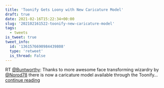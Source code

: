 ```yaml
---
title: 'Toonify Gets Loony with New Caricature Model'
draft: true
date: 2021-02-16T15:22:34+00:00
slug: '202102161522-toonify-new-caricature-model'
tags:
  - tweets
is_tweet: true
tweet_info:
  id: '1361576690984439808'
  type: 'retweet'
  is_thread: False
---
```




RT [@Buntworthy](https://x.com/Buntworthy): Thanks to more awesome face transforming wizardry by [@Norod78](https://x.com/Norod78) there is now a caricature model available through the Toonify… [continue reading](https://x.com/sytelus/status/1361576690984439808)
